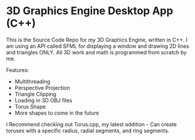 # 3D Graphics Engine Desktop App (C++)
This is the Source Code Repo for my 3D Graphics Engine, written in C++.
I am using an API called SFML for displaying a window and drawing 2D lines and triangles ONLY. All 3D work and math is programmed from scratch by me.

Features:
- Multithreading
- Perspective Projection
- Triangle Clipping
- Loading in 3D OBJ files
- Torus Shape
- More shapes to come in the future

I Recommend checking out Torus.cpp, my latest addition - Can create toruses with a specific radius, radial segments, and ring segments.
